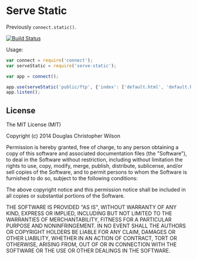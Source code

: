 # Serve Static

Previously `connect.static()`.

[![Build Status](https://travis-ci.org/expressjs/serve-static.svg?branch=master)](https://travis-ci.org/expressjs/serve-static)

Usage:

```js
var connect = require('connect');
var serveStatic = require('serve-static');

var app = connect();

app.use(serveStatic('public/ftp', {'index': ['default.html', 'default.htm']}));
app.listen();
```

## License

The MIT License (MIT)

Copyright (c) 2014 Douglas Christopher Wilson

Permission is hereby granted, free of charge, to any person obtaining a copy
of this software and associated documentation files (the "Software"), to deal
in the Software without restriction, including without limitation the rights
to use, copy, modify, merge, publish, distribute, sublicense, and/or sell
copies of the Software, and to permit persons to whom the Software is
furnished to do so, subject to the following conditions:

The above copyright notice and this permission notice shall be included in
all copies or substantial portions of the Software.

THE SOFTWARE IS PROVIDED "AS IS", WITHOUT WARRANTY OF ANY KIND, EXPRESS OR
IMPLIED, INCLUDING BUT NOT LIMITED TO THE WARRANTIES OF MERCHANTABILITY,
FITNESS FOR A PARTICULAR PURPOSE AND NONINFRINGEMENT. IN NO EVENT SHALL THE
AUTHORS OR COPYRIGHT HOLDERS BE LIABLE FOR ANY CLAIM, DAMAGES OR OTHER
LIABILITY, WHETHER IN AN ACTION OF CONTRACT, TORT OR OTHERWISE, ARISING FROM,
OUT OF OR IN CONNECTION WITH THE SOFTWARE OR THE USE OR OTHER DEALINGS IN
THE SOFTWARE.
